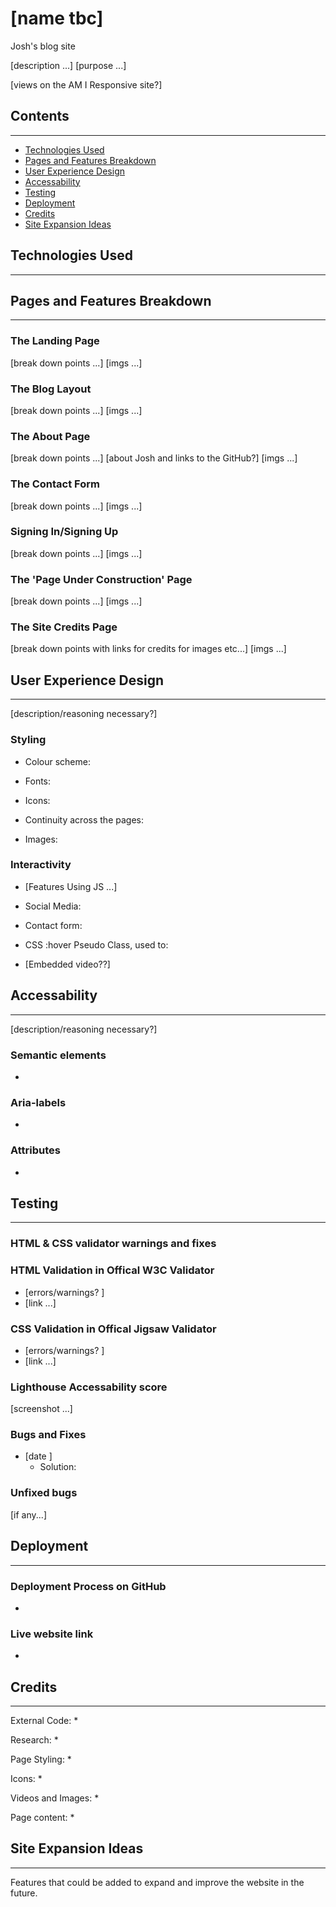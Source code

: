 # [name tbc]
Josh's blog site

[description ...] 
[purpose ...] 

[views on the AM I Responsive site?]

## Contents 
---

* [Technologies Used](https://github.com/mountaincharlie/josh_blog#technologies-used)
* [Pages and Features Breakdown](https://github.com/mountaincharlie/josh_blog#pages-and-features-breakdown)
* [User Experience Design](https://github.com/mountaincharlie/josh_blog#user-experience-design)
* [Accessability](https://github.com/mountaincharlie/josh_blog#accessability)
* [Testing](https://github.com/mountaincharlie/josh_blog#testing)
* [Deployment](https://github.com/mountaincharlie/josh_blog#deployment)
* [Credits](https://github.com/mountaincharlie/josh_blog#credits)
* [Site Expansion Ideas](https://github.com/mountaincharlie/josh_blog#site-expansion-ideas)

## Technologies Used
---


## Pages and Features Breakdown
---

### The Landing Page

[break down points ...]
[imgs ...]

### The Blog Layout

[break down points ...]
[imgs ...]

### The About Page

[break down points ...]
[about Josh and links to the GitHub?]
[imgs ...]

### The Contact Form

[break down points ...]
[imgs ...]

### Signing In/Signing Up

[break down points ...]
[imgs ...]

### The 'Page Under Construction' Page

[break down points ...]
[imgs ...]

### The Site Credits Page

[break down points with links for credits for images etc...]
[imgs ...]

## User Experience Design
---

[description/reasoning necessary?]

### Styling 

* Colour scheme: 

* Fonts:
 
* Icons: 

* Continuity across the pages:

* Images:

### Interactivity

* [Features Using JS ...]

* Social Media:
    
* Contact form:
    
* CSS :hover Pseudo Class, used to:
    
* [Embedded video??]

## Accessability
---

[description/reasoning necessary?]

### Semantic elements

* 

### Aria-labels

* 

### Attributes

* 

## Testing
---

### HTML & CSS validator warnings and fixes

### HTML Validation in Offical W3C Validator

* [errors/warnings? ]
* [link ...]

### CSS Validation in Offical Jigsaw Validator

* [errors/warnings? ]
* [link ...]

### Lighthouse Accessability score

[screenshot ...]

### Bugs and Fixes
* [date ] 
    * Solution:  

### Unfixed bugs
[if any...]

## Deployment
---

### Deployment Process on GitHub
* 

### Live website link
* 

## Credits
---

External Code:
* 

Research:
* 

Page Styling:
* 

Icons:
* 

Videos and Images:
* 

Page content:
* 

##  Site Expansion Ideas
---

Features that could be added to expand and improve the website in the future.



